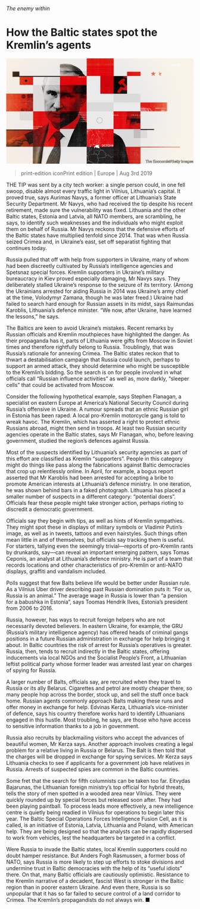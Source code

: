 ###### The enemy within

# How the Baltic states spot the Kremlin’s agents 

![image](images/20190803_EUD001_0.jpg) 

> print-edition iconPrint edition | Europe | Aug 3rd 2019 

THE TIP was sent by a city tech worker: a single person could, in one fell swoop, disable almost every traffic light in Vilnius, Lithuania’s capital. It proved true, says Aurimas Navys, a former officer at Lithuania’s State Security Department. Mr Navys, who had received the tip despite his recent retirement, made sure the vulnerability was fixed. Lithuania and the other Baltic states, Estonia and Latvia, all NATO members, are scrambling, he says, to identify such weaknesses and the individuals who might exploit them on behalf of Russia. Mr Navys reckons that the defensive efforts of the Baltic states have multiplied tenfold since 2014. That was when Russia seized Crimea and, in Ukraine’s east, set off separatist fighting that continues today. 

Russia pulled that off with help from supporters in Ukraine, many of whom had been discreetly cultivated by Russia’s intelligence agencies and Spetsnaz special forces. Kremlin supporters in Ukraine’s military bureaucracy in Kiev proved especially damaging, Mr Navys says. They deliberately stalled Ukraine’s response to the seizure of its territory. (Among the Ukrainians arrested for aiding Russia in 2014 was Ukraine’s army chief at the time, Volodymyr Zamana, though he was later freed.) Ukraine had failed to search hard enough for Russian assets in its midst, says Raimundas Karoblis, Lithuania’s defence minister. “We now, after Ukraine, have learned the lessons,” he says. 

The Baltics are keen to avoid Ukraine’s mistakes. Recent remarks by Russian officials and Kremlin mouthpieces have highlighted the danger. As their propaganda has it, parts of Lithuania were gifts from Moscow in Soviet times and therefore rightfully belong to Russia. Troublingly, that was Russia’s rationale for annexing Crimea. The Baltic states reckon that to thwart a destabilisation campaign that Russia could launch, perhaps to support an armed attack, they should determine who might be susceptible to the Kremlin’s bidding. So the search is on for people involved in what officials call “Russian influence activities” as well as, more darkly, “sleeper cells” that could be activated from Moscow. 

Consider the following hypothetical example, says Stephen Flanagan, a specialist on eastern Europe at America’s National Security Council during Russia’s offensive in Ukraine. A rumour spreads that an ethnic Russian girl in Estonia has been raped. A local pro-Kremlin motorcycle gang is told to wreak havoc. The Kremlin, which has asserted a right to protect ethnic Russians abroad, might then send in troops. At least two Russian security agencies operate in the Baltic states, says Mr Flanagan, who, before leaving government, studied the region’s defences against Russia. 

Most of the suspects identified by Lithuania’s security agencies as part of this effort are classified as Kremlin “supporters”. People in this category might do things like pass along the fabrications against Baltic democracies that crop up relentlessly online. In April, for example, a bogus report asserted that Mr Karoblis had been arrested for accepting a bribe to promote American interests at Lithuania’s defence ministry. In one iteration, he was shown behind bars in a faked photograph. Lithuania has placed a smaller number of suspects in a different category: “potential doers”. Officials fear these people might take stronger action, perhaps rioting to discredit a democratic government. 

Officials say they begin with tips, as well as hints of Kremlin sympathies. They might spot these in displays of military symbols or Vladimir Putin’s image, as well as in tweets, tattoos and even hairstyles. Such things often mean little in and of themselves, but officials say tracking them is useful. For starters, tallying even the seemingly trivial—reports of pro-Kremlin rants by drunkards, say—can reveal an important emerging pattern, says Tomas Ceponis, an analyst at Lithuania’s defence ministry. He is part of a team that records locations and other characteristics of pro-Kremlin or anti-NATO displays, graffiti and vandalism included. 

Polls suggest that few Balts believe life would be better under Russian rule. As a Vilnius Uber driver describing past Russian domination puts it: “For us, Russia is an animal.” The average wage in Russia is lower than “a pension for a babushka in Estonia”, says Toomas Hendrik Ilves, Estonia’s president from 2006 to 2016. 

Russia, however, has ways to recruit foreign helpers who are not necessarily devoted believers. In eastern Ukraine, for example, the GRU (Russia’s military intelligence agency) has offered heads of criminal gangs positions in a future Russian administration in exchange for help bringing it about. In Baltic countries the risk of arrest for Russia’s operatives is greater. Russia, then, tends to recruit indirectly in the Baltic states, offering inducements via local NGOs and the Socialist People’s Front, a Lithuanian leftist political party whose former leader was arrested last year on charges of spying for Russia. 

A larger number of Balts, officials say, are recruited when they travel to Russia or its ally Belarus. Cigarettes and petrol are mostly cheaper there, so many people hop across the border, stock up, and sell the stuff once back home. Russian agents commonly approach Balts making these runs and offer money in exchange for help. Edvinas Kerza, Lithuania’s vice-minister of defence, says his country therefore works hard to identify Lithuanians engaged in this hustle. Most troubling, he says, are those who have access to sensitive information thanks to a job in government. 

Russia also recruits by blackmailing visitors who accept the advances of beautiful women, Mr Kerza says. Another approach involves creating a legal problem for a relative living in Russia or Belarus. The Balt is then told that the charges will be dropped in exchange for spying services. Mr Kerza says Lithuania checks to see if applicants for a government job have relatives in Russia. Arrests of suspected spies are common in the Baltic countries. 

Some fret that the search for fifth columnists can be taken too far. Eitvydas Bajarunas, the Lithuanian foreign ministry’s top official for hybrid threats, tells the story of men spotted in a wooded area near Vilnius. They were quickly rounded up by special forces but released soon after. They had been playing paintball. To process leads more effectively, a new intelligence centre is quietly being readied in Vilnius for operations to begin later this year. The Baltic Special Operations Forces Intelligence Fusion Cell, as it is called, is an initiative of Estonia, Latvia, Lithuania and Poland, with American help. They are being designed so that the analysts can be rapidly dispersed to work from vehicles, lest the headquarters be targeted in a conflict. 

Were Russia to invade the Baltic states, local Kremlin supporters could no doubt hamper resistance. But Anders Fogh Rasmussen, a former boss of NATO, says Russia is more likely to step up efforts to stoke divisions and undermine trust in Baltic democracies with the help of its “useful idiots” there. On that, many Baltic officials are cautiously optimistic. Resistance to the Kremlin narrative of a decadent, fascist West is stronger in the Baltic region than in poorer eastern Ukraine. And even there, Russia is so unpopular that it has so far failed to secure control of a land corridor to Crimea. The Kremlin’s propagandists do not always win. ■ 

